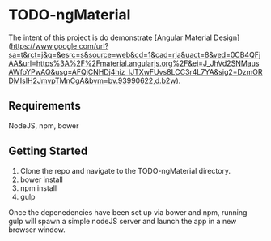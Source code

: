TODO-ngMaterial
===============
The intent of this project is do demonstrate [Angular Material Design] (https://www.google.com/url?sa=t&rct=j&q=&esrc=s&source=web&cd=1&cad=rja&uact=8&ved=0CB4QFjAA&url=https%3A%2F%2Fmaterial.angularjs.org%2F&ei=J_JhVd2SNMausAWfoYPwAQ&usg=AFQjCNHDj4hiz_IJTXwFUvs8LCC3r4L7YA&sig2=DzmORDMIsIH2JmvpTMnCgA&bvm=bv.93990622,d.b2w).

Requirements
------------

NodeJS, npm, bower


Getting Started
---------------

1. Clone the repo and navigate to the TODO-ngMaterial directory.
2. bower install
3. npm install
4. gulp

Once the depenedencies have been set up via bower and npm, running gulp
will spawn a simple nodeJS server and launch the app in a new browser
window.

